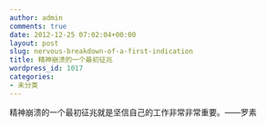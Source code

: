 ```yaml
---
author: admin
comments: true
date: 2012-12-25 07:02:04+00:00
layout: post
slug: nervous-breakdown-of-a-first-indication
title: 精神崩溃的一个最初征兆
wordpress_id: 1017
categories:
- 未分类
---
```


精神崩溃的一个最初征兆就是坚信自己的工作非常非常重要。——罗素
